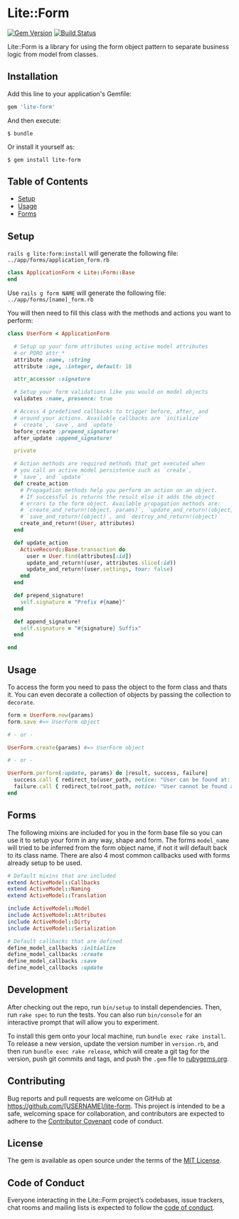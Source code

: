 # Lite::Form

[![Gem Version](https://badge.fury.io/rb/lite-form.svg)](http://badge.fury.io/rb/lite-form)
[![Build Status](https://travis-ci.org/drexed/lite-form.svg?branch=master)](https://travis-ci.org/drexed/lite-form)

Lite::Form is a library for using the form object pattern to separate business logic
from model from classes.

## Installation

Add this line to your application's Gemfile:

```ruby
gem 'lite-form'
```

And then execute:

    $ bundle

Or install it yourself as:

    $ gem install lite-form

## Table of Contents

* [Setup](#setup)
* [Usage](#usage)
* [Forms](#forms)

## Setup

`rails g lite:form:install` will generate the following file:
`../app/forms/application_form.rb`

```ruby
class ApplicationForm < Lite::Form::Base
end
```

Use `rails g form NAME` will generate the following file:
`../app/forms/[name]_form.rb`

You will then need to fill this class with the methods and actions you want to perform:

```ruby
class UserForm < ApplicationForm

  # Setup up your form attributes using active model attributes
  # or PORO attr_*
  attribute :name, :string
  attribute :age, :integer, default: 18

  attr_accessor :signature

  # Setup your form validations like you would on model objects
  validates :name, presence: true

  # Access 4 predefined callbacks to trigger before, after, and
  # around your actions. Available callbacks are `initialize`
  # `create`, `save`, and `update`
  before_create :prepend_signature!
  after_update :append_signature!

  private

  # Action methods are required methods that get executed when
  # you call an active model persistence such as `create`,
  # `save`, and `update`
  def create_action
    # Propagation methods help you perform an action on an object.
    # If successful is returns the result else it adds the object
    # errors to the form object. Available propagation methods are:
    # `create_and_return!(object, params)`, `update_and_return!(object, params)`,
    # `save_and_return!(object)`, and `destroy_and_return!(object)`
    create_and_return!(User, attributes)
  end

  def update_action
    ActiveRecord::Base.transaction do
      user = User.find(attributes[:id])
      update_and_return!(user, attributes.slice(:id))
      update_and_return!(user.settings, tour: false)
    end
  end

  def prepend_signature!
    self.signature = "Prefix #{name}"
  end

  def append_signature!
    self.signature = "#{signature} Suffix"
  end

end
```

## Usage

To access the form you need to pass the object to the form class and thats it.
You can even decorate a collection of objects by passing the collection to `decorate`.

```ruby
form = UserForm.new(params)
form.save #=> UserForm object

# - or -

UserForm.create(params) #=> UserForm object

# - or -

UserForm.perform(:update, params) do |result, success, failure|
  success.call { redirect_to(user_path, notice: "User can be found at: #{result}") }
  failure.call { redirect_to(root_path, notice: "User cannot be found at: #{result}") }
end
```

## Forms

The following mixins are included for you in the form base file so you can use it to setup
your form in any way, shape and form. The forms `model_name` will tried to be inferred from
the form object name, if not it will default back to its class name. There are also 4 most
common callbacks used with forms already setup to be used.

``` ruby
# Default mixins that are included
extend ActiveModel::Callbacks
extend ActiveModel::Naming
extend ActiveModel::Translation

include ActiveModel::Model
include ActiveModel::Attributes
include ActiveModel::Dirty
include ActiveModel::Serialization

# Default callbacks that are defined
define_model_callbacks :initialize
define_model_callbacks :create
define_model_callbacks :save
define_model_callbacks :update
```

## Development

After checking out the repo, run `bin/setup` to install dependencies. Then, run `rake spec` to run the tests. You can also run `bin/console` for an interactive prompt that will allow you to experiment.

To install this gem onto your local machine, run `bundle exec rake install`. To release a new version, update the version number in `version.rb`, and then run `bundle exec rake release`, which will create a git tag for the version, push git commits and tags, and push the `.gem` file to [rubygems.org](https://rubygems.org).

## Contributing

Bug reports and pull requests are welcome on GitHub at https://github.com/[USERNAME]/lite-form. This project is intended to be a safe, welcoming space for collaboration, and contributors are expected to adhere to the [Contributor Covenant](http://contributor-covenant.org) code of conduct.

## License

The gem is available as open source under the terms of the [MIT License](https://opensource.org/licenses/MIT).

## Code of Conduct

Everyone interacting in the Lite::Form project’s codebases, issue trackers, chat rooms and mailing lists is expected to follow the [code of conduct](https://github.com/[USERNAME]/lite-form/blob/master/CODE_OF_CONDUCT.md).
